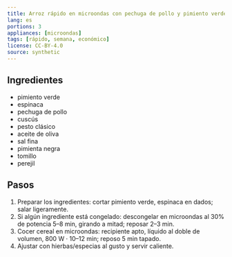 ```yaml
---
title: Arroz rápido en microondas con pechuga de pollo y pimiento verde
lang: es
portions: 3
appliances: [microondas]
tags: [rápido, semana, económico]
license: CC-BY-4.0
source: synthetic
---
```

## Ingredientes
- pimiento verde
- espinaca
- pechuga de pollo
- cuscús
- pesto clásico
- aceite de oliva
- sal fina
- pimienta negra
- tomillo
- perejil

## Pasos
1. Preparar los ingredientes: cortar pimiento verde, espinaca en dados; salar ligeramente.
2. Si algún ingrediente está congelado: descongelar en microondas al 30% de potencia 5–8 min, girando a mitad; reposar 2–3 min.
3. Cocer cereal en microondas: recipiente apto, líquido al doble de volumen, 800 W · 10–12 min; reposo 5 min tapado.
4. Ajustar con hierbas/especias al gusto y servir caliente.
